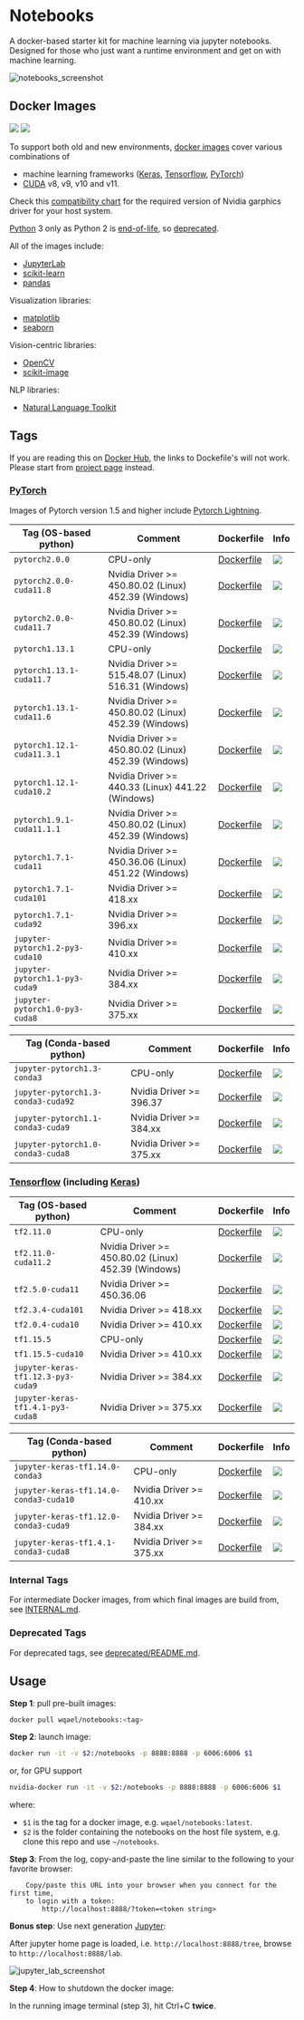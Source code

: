 # Notebooks

A docker-based starter kit for machine learning via jupyter notebooks. Designed for those who just want a runtime environment and get on with machine learning.

![notebooks_screenshot](assets/notebooks.jpg)

## Docker Images

![](https://img.shields.io/docker/pulls/wqael/notebooks.svg)
![](https://img.shields.io/docker/stars/wqael/notebooks.svg)

To support both old and new environments, [docker images](https://hub.docker.com/r/wqael/notebooks/) cover various combinations of
* machine learning frameworks ([Keras](https://keras.io/), [Tensorflow](https://www.tensorflow.org/), [PyTorch](https://pytorch.org/))
* [CUDA](https://developer.nvidia.com/cuda-zone) v8, v9, v10 and v11.

Check this [compatibility chart](https://docs.nvidia.com/cuda/cuda-toolkit-release-notes/index.html)
for the required version of Nvidia garphics driver for your host system.

[Python](https://www.python.org/) 3 only as Python 2 is [end-of-life](https://pythonclock.org), so [deprecated](deprecated/deprecated.md).

All of the images include:
* [JupyterLab](https://jupyterlab.readthedocs.io/en/stable/)
* [scikit-learn](https://scikit-learn.org/stable/)
* [pandas](https://pandas.pydata.org)

Visualization libraries:
* [matplotlib](https://matplotlib.org)
* [seaborn](https://seaborn.pydata.org)

Vision-centric libraries:
* [OpenCV](https://opencv.org/)
* [scikit-image](http://scikit-image.org/)

NLP libraries:
* [Natural Language Toolkit](https://www.nltk.org)

## Tags

If you are reading this on [Docker Hub](https://hub.docker.com/r/wqael/notebooks/), the links to Dockefile's will not work. Please start from [project page](https://github.com/rlan/notebooks) instead.

### [PyTorch](https://pytorch.org/)

Images of Pytorch version 1.5 and higher include [Pytorch Lightning](https://github.com/PyTorchLightning/pytorch-lightning).

| Tag (OS-based python) | Comment | Dockerfile | Info |
| --------------------- | ------- | ---------- | ---- |
| `pytorch2.0.0` | CPU-only | [Dockerfile](docker/pytorch2.0.0/Dockerfile) | ![](https://img.shields.io/docker/image-size/wqael/notebooks/pytorch2.0.0) |
| `pytorch2.0.0-cuda11.8` | Nvidia Driver >= 450.80.02 (Linux) 452.39 (Windows) | [Dockerfile](docker/pytorch2.0.0-cuda11.8/Dockerfile) | ![](https://img.shields.io/docker/image-size/wqael/notebooks/pytorch2.0.0-cuda11.8) |
| `pytorch2.0.0-cuda11.7` | Nvidia Driver >= 450.80.02 (Linux) 452.39 (Windows) | [Dockerfile](docker/pytorch2.0.0-cuda11.7/Dockerfile) | ![](https://img.shields.io/docker/image-size/wqael/notebooks/pytorch2.0.0-cuda11.7) |
| `pytorch1.13.1` | CPU-only | [Dockerfile](docker/pytorch1.13.1/Dockerfile) | ![](https://img.shields.io/docker/image-size/wqael/notebooks/pytorch1.13.1) |
| `pytorch1.13.1-cuda11.7` | Nvidia Driver >= 515.48.07 (Linux) 516.31 (Windows) | [Dockerfile](docker/pytorch1.13.1-cuda11.7/Dockerfile) | ![](https://img.shields.io/docker/image-size/wqael/notebooks/pytorch1.13.1-cuda11.7) |
| `pytorch1.13.1-cuda11.6` | Nvidia Driver >= 450.80.02 (Linux) 452.39 (Windows) | [Dockerfile](docker/pytorch1.13.1-cuda11.6/Dockerfile) | ![](https://img.shields.io/docker/image-size/wqael/notebooks/pytorch1.13.1-cuda11.6) |
| `pytorch1.12.1-cuda11.3.1` | Nvidia Driver >= 450.80.02 (Linux) 452.39 (Windows) | [Dockerfile](docker/pytorch1.12.1-cuda11.3.1/Dockerfile) | ![](https://img.shields.io/docker/image-size/wqael/notebooks/pytorch1.12.1-cuda11.3.1) |
| `pytorch1.12.1-cuda10.2` | Nvidia Driver >= 440.33 (Linux) 441.22 (Windows) | [Dockerfile](docker/pytorch1.12.1-cuda10.2/Dockerfile) | ![](https://img.shields.io/docker/image-size/wqael/notebooks/pytorch1.12.1-cuda10.2) |
| `pytorch1.9.1-cuda11.1.1` | Nvidia Driver >= 450.80.02 (Linux) 452.39 (Windows) | [Dockerfile](docker/pytorch1.9.1-cuda11.1.1/Dockerfile) | ![](https://img.shields.io/docker/image-size/wqael/notebooks/pytorch1.9.1-cuda11.1.1) |
| `pytorch1.7.1-cuda11` | Nvidia Driver >= 450.36.06 (Linux) 451.22 (Windows) | [Dockerfile](docker/pytorch1.7.1-cuda11/Dockerfile) | ![](https://img.shields.io/docker/image-size/wqael/notebooks/pytorch1.7.1-cuda11) |
| `pytorch1.7.1-cuda101` | Nvidia Driver >= 418.xx | [Dockerfile](docker/pytorch1.7.1-cuda101/Dockerfile) | ![](https://img.shields.io/docker/image-size/wqael/notebooks/pytorch1.7.1-cuda101) |
| `pytorch1.7.1-cuda92` | Nvidia Driver >= 396.xx | [Dockerfile](docker/pytorch1.7.1-cuda92/Dockerfile) | ![](https://img.shields.io/docker/image-size/wqael/notebooks/pytorch1.7.1-cuda92) |
| `jupyter-pytorch1.2-py3-cuda10` | Nvidia Driver >= 410.xx | [Dockerfile](docker/jupyter-pytorch1.2-py3-cuda10/Dockerfile) | ![](https://img.shields.io/docker/image-size/wqael/notebooks/jupyter-pytorch1.2-py3-cuda10) |
| `jupyter-pytorch1.1-py3-cuda9` | Nvidia Driver >= 384.xx | [Dockerfile](docker/jupyter-pytorch1.1-py3-cuda9/Dockerfile) | ![](https://img.shields.io/docker/image-size/wqael/notebooks/jupyter-pytorch1.1-py3-cuda9) |
| `jupyter-pytorch1.0-py3-cuda8` | Nvidia Driver >= 375.xx | [Dockerfile](docker/jupyter-pytorch1.0-py3-cuda8/Dockerfile) | ![](https://img.shields.io/docker/image-size/wqael/notebooks/jupyter-pytorch1.0-py3-cuda8) |


| Tag (Conda-based python) | Comment | Dockerfile | Info |
| ------------------------ | ------- | ---------- | ---- |
| `jupyter-pytorch1.3-conda3` | CPU-only | [Dockerfile](docker/jupyter-pytorch1.3-conda3/Dockerfile) | ![](https://img.shields.io/docker/image-size/wqael/notebooks/jupyter-pytorch1.3-conda3) |
| `jupyter-pytorch1.3-conda3-cuda92` | Nvidia Driver >= 396.37 | [Dockerfile](docker/jupyter-pytorch1.3-conda3-cuda92/Dockerfile) | ![](https://img.shields.io/docker/image-size/wqael/notebooks/jupyter-pytorch1.3-conda3-cuda92) |
| `jupyter-pytorch1.1-conda3-cuda9` | Nvidia Driver >= 384.xx | [Dockerfile](docker/jupyter-pytorch1.1-conda3-cuda9/Dockerfile) | ![](https://img.shields.io/docker/image-size/wqael/notebooks/jupyter-pytorch1.1-conda3-cuda9) |
| `jupyter-pytorch1.0-conda3-cuda8` | Nvidia Driver >= 375.xx | [Dockerfile](docker/jupyter-pytorch1.0-conda3-cuda8/Dockerfile) | ![](https://img.shields.io/docker/image-size/wqael/notebooks/jupyter-pytorch1.0-conda3-cuda8) |

### [Tensorflow](https://www.tensorflow.org/) (including [Keras](https://keras.io/))


| Tag (OS-based python) | Comment | Dockerfile | Info |
| --------------------- | ------- | ---------- | ---- |
| `tf2.11.0` | CPU-only | [Dockerfile](docker/tf2.11.0/Dockerfile) | ![](https://img.shields.io/docker/image-size/wqael/notebooks/tf2.11.0) |
| `tf2.11.0-cuda11.2` | Nvidia Driver >= 450.80.02 (Linux) 452.39 (Windows) | [Dockerfile](docker/tf2.11.0-cuda11.2/Dockerfile) | ![](https://img.shields.io/docker/image-size/wqael/notebooks/tf2.11.0-cuda11.2) |
| `tf2.5.0-cuda11` | Nvidia Driver >= 450.36.06 | [Dockerfile](docker/tf2.5.0-cuda11/Dockerfile) | ![](https://img.shields.io/docker/image-size/wqael/notebooks/tf2.5.0-cuda11) |
| `tf2.3.4-cuda101` | Nvidia Driver >= 418.xx | [Dockerfile](docker/tf2.3.4-cuda101/Dockerfile) | ![](https://img.shields.io/docker/image-size/wqael/notebooks/tf2.3.4-cuda101) |
| `tf2.0.4-cuda10` | Nvidia Driver >= 410.xx | [Dockerfile](docker/tf2.0.4-cuda10/Dockerfile) | ![](https://img.shields.io/docker/image-size/wqael/notebooks/tf2.0.4-cuda10) |
| `tf1.15.5` | CPU-only | [Dockerfile](docker/tf1.15.5/Dockerfile) | ![](https://img.shields.io/docker/image-size/wqael/notebooks/tf1.15.5) |
| `tf1.15.5-cuda10` | Nvidia Driver >= 410.xx | [Dockerfile](docker/tf1.15.5-cuda10/Dockerfile) | ![](https://img.shields.io/docker/image-size/wqael/notebooks/tf1.15.5-cuda10) |
| `jupyter-keras-tf1.12.3-py3-cuda9` | Nvidia Driver >= 384.xx | [Dockerfile](docker/jupyter-keras-tf1.12.3-py3-cuda9/Dockerfile) | ![](https://img.shields.io/docker/image-size/wqael/notebooks/jupyter-keras-tf1.12.3-py3-cuda9) |
| `jupyter-keras-tf1.4.1-py3-cuda8` | Nvidia Driver >= 375.xx | [Dockerfile](docker/jupyter-keras-tf1.4.1-py3-cuda8/Dockerfile) | ![](https://img.shields.io/docker/image-size/wqael/notebooks/jupyter-keras-tf1.4.1-py3-cuda8) |


| Tag (Conda-based python) | Comment | Dockerfile | Info |
| ------------------------ | ------- | ---------- | ---- |
| `jupyter-keras-tf1.14.0-conda3` | CPU-only | [Dockerfile](docker/jupyter-keras-tf1.14.0-conda3/Dockerfile) | ![](https://img.shields.io/docker/image-size/wqael/notebooks/jupyter-keras-tf1.14.0-conda3) |
| `jupyter-keras-tf1.14.0-conda3-cuda10` | Nvidia Driver >= 410.xx | [Dockerfile](docker/jupyter-keras-tf1.14.0-conda3-cuda10/Dockerfile) | ![](https://img.shields.io/docker/image-size/wqael/notebooks/jupyter-keras-tf1.14.0-conda3-cuda10) |
| `jupyter-keras-tf1.12.0-conda3-cuda9` | Nvidia Driver >= 384.xx | [Dockerfile](docker/jupyter-keras-tf1.12.0-conda3-cuda9/Dockerfile) | ![](https://img.shields.io/docker/image-size/wqael/notebooks/jupyter-keras-tf1.12.0-conda3-cuda9) |
| `jupyter-keras-tf1.4.1-conda3-cuda8` | Nvidia Driver >= 375.xx | [Dockerfile](docker/jupyter-keras-tf1.4.1-conda3-cuda8/Dockerfile) | ![](https://img.shields.io/docker/image-size/wqael/notebooks/jupyter-keras-tf1.4.1-conda3-cuda8) |


### Internal Tags

For intermediate Docker images, from which final images are build from, see [INTERNAL.md](INTERNAL.md).

### Deprecated Tags

For deprecated tags, see [deprecated/README.md](deprecated/README.md).


## Usage

**Step 1**: pull pre-built images:

```sh
docker pull wqael/notebooks:<tag>
```

**Step 2**: launch image:

```sh
docker run -it -v $2:/notebooks -p 8888:8888 -p 6006:6006 $1
```

or, for GPU support

```sh
nvidia-docker run -it -v $2:/notebooks -p 8888:8888 -p 6006:6006 $1
```

where:

* `$1` is the tag for a docker image, e.g. `wqael/notebooks:latest`.
* `$2` is the folder containing the notebooks on the host file system, e.g. clone this repo and use `~/notebooks`.


**Step 3**: From the log, copy-and-paste the line similar to the following to your favorite browser:

```
    Copy/paste this URL into your browser when you connect for the first time,
    to login with a token:
        http://localhost:8888/?token=<token string>
```

**Bonus step**: Use next generation [Jupyter](http://jupyterlab.readthedocs.io/en/latest/):

After jupyter home page is loaded, i.e. `http://localhost:8888/tree`, browse to `http://localhost:8888/lab`.

![jupyter_lab_screenshot](assets/jupyter_lab.jpg)

**Step 4**: How to shutdown the docker image:

In the running image terminal (step 3), hit Ctrl+C **twice**.
